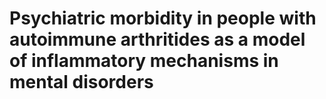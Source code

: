 # Psychiatric morbidity in people with autoimmune arthritides as a model of inflammatory mechanisms in mental disorders

